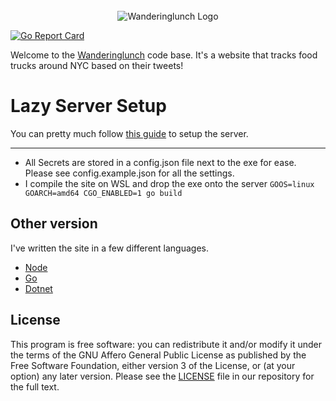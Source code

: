 <div align="center">
    <br>
  <img
    alt="Wanderinglunch Logo"
    src="https://wanderinglunch.com/images/wl.png"
  />
  <br>
</div>

[![Go Report Card](https://goreportcard.com/badge/github.com/peppage/wanderinglunch)](https://goreportcard.com/report/github.com/peppage/wanderinglunch)

Welcome to the [Wanderinglunch](https://wanderinglunch.com) code base. It's a website that tracks food trucks around NYC based on their tweets!

# Lazy Server Setup

You can pretty much follow [this guide](https://plusbryan.com/my-first-5-minutes-on-a-server-or-essential-security-for-linux-servers) to setup the server.

---

- All Secrets are stored in a config.json file next to the exe for ease. Please see config.example.json for all the settings.
- I compile the site on WSL and drop the exe onto the server
  `GOOS=linux GOARCH=amd64 CGO_ENABLED=1 go build`
  
## Other version

I've written the site in a few different languages.

* [Node](https://github.com/peppage/wanderinglunch/tree/v1)
* [Go](https://github.com/peppage/wanderinglunch/tree/v5.0.3)
* [Dotnet](https://github.com/peppage/wanderinglunch/tree/v7.1.0)

## License

This program is free software: you can redistribute it and/or modify it under the terms of the GNU Affero General Public License as published by the Free Software Foundation, either version 3 of the License, or (at your option) any later version. Please see the [LICENSE](./LICENSE.md) file in our repository for the full text.
